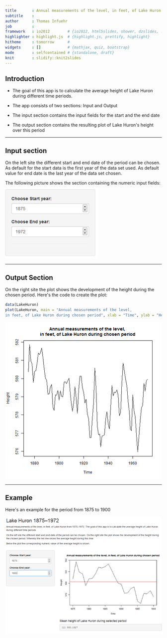 ```yaml
---
title       : Annual measurements of the level, in feet, of Lake Huron 1875 to 1972
subtitle    : 
author      : Thomas Infuehr
job         : 
framework   : io2012        # {io2012, html5slides, shower, dzslides, ...}
highlighter : highlight.js  # {highlight.js, prettify, highlight}
hitheme     : tomorrow      # 
widgets     : []            # {mathjax, quiz, bootstrap}
mode        : selfcontained # {standalone, draft}
knit        : slidify::knit2slides
---
```



## Introduction



 - The goal of this app is to calculate the average height of Lake Huron during different time periods.
 
 - The app consists of two sections: Input and Output
 
 - The input section contains the input fields for the start and the end date
 
 - The output section contains the resulting plot of Lake Huron's height over this period

--- 

## Input section

  On the left site the different start and end date of the period can be chosen. As default for the start data
  is the first year of the data set used. As default value for end date is the last year of the data set chosen.
  
  The following picture shows the section containing the numeric input fields:
  ![image](leftside.png)

--- 

## Output Section
On the right site the plot shows the development of the height during the chosen period. 
Here's the code to create the plot:

```r
data(LakeHuron)
plot(LakeHuron, main = "Annual measurements of the level, 
in feet, of Lake Huron during chosen period", xlab = "Time", ylab = "Height")
```

![plot of chunk unnamed-chunk-1](assets/fig/unnamed-chunk-1-1.png)

--- 

## Example

Here's an example for the period from 1875 to 1900

![image](example.png)



